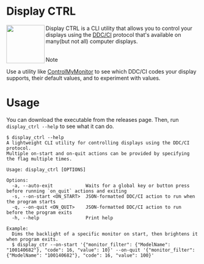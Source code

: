 # Display CTRL

<img src="./icon.ico" height="100" align="left">

Display CTRL is a CLI utility that allows you to control your displays using the [DDC/CI](https://en.wikipedia.org/wiki/Display_Data_Channel#DDC/CI) protocol that's available on many(but not all) computer displays.
<br/>
<br/>

> [!NOTE]
> Use a utility like [ControlMyMonitor](https://www.nirsoft.net/utils/control_my_monitor.html) to see which DDC/CI codes your display supports, their default values, and to experiment with values.

# Usage
You can download the executable from the releases page. Then, run `display_ctrl --help` to see what it can do.

```
$ display_ctrl --help
A lightweight CLI utility for controlling displays using the DDC/CI protocol.
Multiple on-start and on-quit actions can be provided by specifying the flag multiple times.

Usage: display_ctrl [OPTIONS]

Options:
  -a, --auto-exit            Waits for a global key or button press before running `on_quit` actions and exiting
  -s, --on-start <ON_START>  JSON-formatted DDC/CI action to run when the program starts
  -q, --on-quit <ON_QUIT>    JSON-formatted DDC/CI action to run before the program exits
  -h, --help                 Print help

Example:
  Dims the backlight of a specific monitor on start, then brightens it when program exits.
  $ display_ctr --on-start '{"monitor_filter": {"ModelName": "100140682"}, "code": 16, "value": 10}' --on-quit '{"monitor_filter":{"ModelName": "100140682"}, "code": 16, "value": 100}'
```